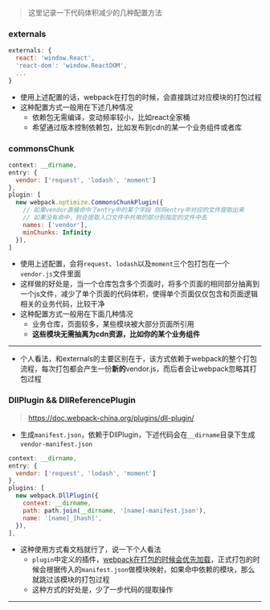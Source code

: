 
> 这里记录一下代码体积减少的几种配置方法

### externals

```javascript
externals: {
  react: 'window.React',
  'react-dom': 'window.ReactDOM',
  ...
}
```

- 使用上述配置的话，webpack在打包的时候，会直接跳过对应模块的打包过程
- 这种配置方式一般用在下述几种情况
  - 依赖包无需编译，变动频率较小，比如react全家桶
  - 希望通过版本控制依赖包，比如发布到cdn的某一个业务组件或者库

### commonsChunk

```javascript
context: __dirname,
entry: {
  vendor: ['request', 'lodash', 'moment']
},
plugin: [
  new webpack.optimize.CommonsChunkPlugin({
    // 如果vendor直接命中了entry中的某个字段 则将entry中对应的文件提取出来
    // 如果没有命中，则会提取入口文件中共用的部分到指定的文件中去
    names: ['vendor'],
    minChunks: Infinity
  }),
]
```

- 使用上述配置，会将`request`、`lodash`以及`moment`三个包打包在一个`vendor.js`文件里面
- 这样做的好处是，当一个仓库包含多个页面时，将多个页面的相同部分抽离到一个js文件，减少了单个页面的代码体积，使得单个页面仅仅包含和页面逻辑相关的业务代码，比较干净
- 这种配置方式一般用在下面几种情况
  - 业务仓库，页面较多，某些模块被大部分页面所引用
  - **这些模块无需抽离为cdn资源，比如你的某个业务组件**

---

- 个人看法，和externals的主要区别在于，该方式依赖于webpack的整个打包流程，每次打包都会产生一份**新的**vendor.js，而后者会让webpack忽略其打包过程

### DllPlugin && DllReferencePlugin

> https://doc.webpack-china.org/plugins/dll-plugin/

- 生成`manifest.json`，依赖于DllPlugin，下述代码会在`__dirname`目录下生成`vendor-manifest.json`

```javascript
context: __dirname,
entry: {
  vendor: ['request', 'lodash', 'moment']
},
plugins: [
  new webpack.DllPlugin({
    context: __dirname,
    path: path.join(__dirname, '[name]-manifest.json'),
    name: '[name]_[hash]',
  }),
],

```

- 这种使用方式看文档就行了，说一下个人看法
  - `plugin`中定义的插件，[webpack在打包的时候会优先加载](http://taobaofed.org/blog/2016/09/09/webpack-flow/)，正式打包的时候会根据传入的`manifest.json`做模块映射，如果命中依赖的模块，那么就跳过该模块的打包过程
  - 这种方式的好处是，少了一步代码的提取操作

---
